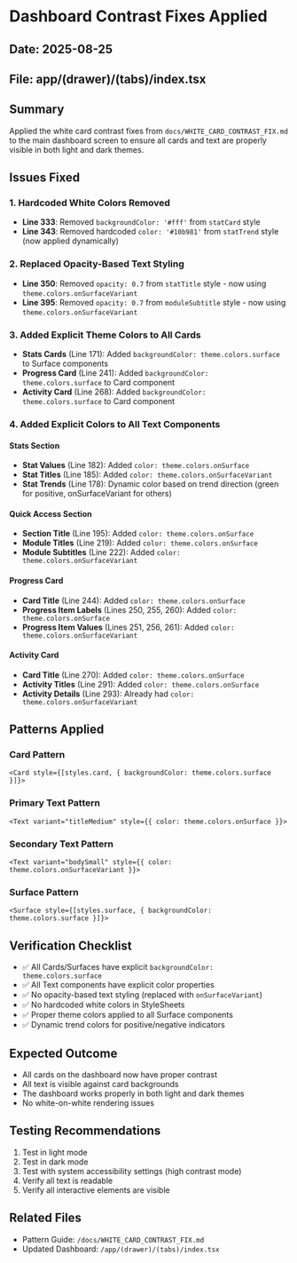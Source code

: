 # Dashboard Contrast Fixes Applied

## Date: 2025-08-25
## File: app/(drawer)/(tabs)/index.tsx

## Summary
Applied the white card contrast fixes from `docs/WHITE_CARD_CONTRAST_FIX.md` to the main dashboard screen to ensure all cards and text are properly visible in both light and dark themes.

## Issues Fixed

### 1. Hardcoded White Colors Removed
- **Line 333**: Removed `backgroundColor: '#fff'` from `statCard` style
- **Line 343**: Removed hardcoded `color: '#10b981'` from `statTrend` style (now applied dynamically)

### 2. Replaced Opacity-Based Text Styling
- **Line 350**: Removed `opacity: 0.7` from `statTitle` style - now using `theme.colors.onSurfaceVariant`
- **Line 395**: Removed `opacity: 0.7` from `moduleSubtitle` style - now using `theme.colors.onSurfaceVariant`

### 3. Added Explicit Theme Colors to All Cards
- **Stats Cards** (Line 171): Added `backgroundColor: theme.colors.surface` to Surface components
- **Progress Card** (Line 241): Added `backgroundColor: theme.colors.surface` to Card component
- **Activity Card** (Line 268): Added `backgroundColor: theme.colors.surface` to Card component

### 4. Added Explicit Colors to All Text Components

#### Stats Section
- **Stat Values** (Line 182): Added `color: theme.colors.onSurface`
- **Stat Titles** (Line 185): Added `color: theme.colors.onSurfaceVariant`
- **Stat Trends** (Line 178): Dynamic color based on trend direction (green for positive, onSurfaceVariant for others)

#### Quick Access Section
- **Section Title** (Line 195): Added `color: theme.colors.onSurface`
- **Module Titles** (Line 219): Added `color: theme.colors.onSurface`
- **Module Subtitles** (Line 222): Added `color: theme.colors.onSurfaceVariant`

#### Progress Card
- **Card Title** (Line 244): Added `color: theme.colors.onSurface`
- **Progress Item Labels** (Lines 250, 255, 260): Added `color: theme.colors.onSurface`
- **Progress Item Values** (Lines 251, 256, 261): Added `color: theme.colors.onSurfaceVariant`

#### Activity Card
- **Card Title** (Line 270): Added `color: theme.colors.onSurface`
- **Activity Titles** (Line 291): Added `color: theme.colors.onSurface`
- **Activity Details** (Line 293): Already had `color: theme.colors.onSurfaceVariant`

## Patterns Applied

### Card Pattern
```tsx
<Card style={[styles.card, { backgroundColor: theme.colors.surface }]}>
```

### Primary Text Pattern
```tsx
<Text variant="titleMedium" style={{ color: theme.colors.onSurface }}>
```

### Secondary Text Pattern
```tsx
<Text variant="bodySmall" style={{ color: theme.colors.onSurfaceVariant }}>
```

### Surface Pattern
```tsx
<Surface style={[styles.surface, { backgroundColor: theme.colors.surface }]}>
```

## Verification Checklist
- ✅ All Cards/Surfaces have explicit `backgroundColor: theme.colors.surface`
- ✅ All Text components have explicit color properties
- ✅ No opacity-based text styling (replaced with `onSurfaceVariant`)
- ✅ No hardcoded white colors in StyleSheets
- ✅ Proper theme colors applied to all Surface components
- ✅ Dynamic trend colors for positive/negative indicators

## Expected Outcome
- All cards on the dashboard now have proper contrast
- All text is visible against card backgrounds
- The dashboard works properly in both light and dark themes
- No white-on-white rendering issues

## Testing Recommendations
1. Test in light mode
2. Test in dark mode
3. Test with system accessibility settings (high contrast mode)
4. Verify all text is readable
5. Verify all interactive elements are visible

## Related Files
- Pattern Guide: `/docs/WHITE_CARD_CONTRAST_FIX.md`
- Updated Dashboard: `/app/(drawer)/(tabs)/index.tsx`